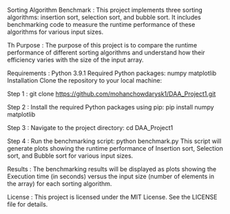 Sorting Algorithm Benchmark :
This project implements three sorting algorithms: insertion sort, selection sort, and bubble sort. It includes benchmarking code to measure the runtime performance of these algorithms for various input sizes.

Th Purpose :
The purpose of this project is to compare the runtime performance of different sorting algorithms and understand how their efficiency varies with the size of the input array.

Requirements :
Python 3.9.1
Required Python packages:
numpy
matplotlib
Installation
Clone the repository to your local machine:

Step 1 :
git clone https://github.com/mohanchowdarysk1/DAA_Project1.git

Step 2 :
Install the required Python packages using pip:
pip install numpy matplotlib

Step 3 :
Navigate to the project directory:
cd DAA_Project1

Step 4 :
Run the benchmarking script:
python benchmark.py
This script will generate plots showing the runtime performance of Insertion sort, Selection sort, and Bubble sort for various input sizes.

Results :
The benchmarking results will be displayed as plots showing the Execution time (in seconds) versus the input size (number of elements in the array) for each sorting algorithm.

License :
This project is licensed under the MIT License. See the LICENSE file for details.
